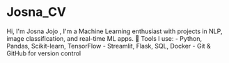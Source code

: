 # Josna_CV
Hi, I'm Josna Jojo , I'm a Machine Learning enthusiast with projects in NLP, image classification, and real-time ML apps.  🔧 Tools I use: - Python, Pandas, Scikit-learn, TensorFlow - Streamlit, Flask, SQL, Docker - Git &amp; GitHub for version control
